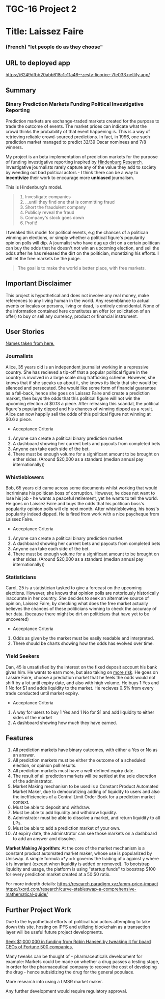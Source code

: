 # TGC-16 Project 2

# Title: Laissez Faire

### (French) "let people do as they choose"

## URL to deployed app
https://6249dfbb20abb618c1c11a46--zesty-licorice-7fe033.netlify.app/

## Summary

### Binary Prediction Markets Funding Political Investigative Reporting

Prediction markets are exchange-traded markets created for the purpose to trade the outcome of events. The market prices can indicate what the crowd thinks the probability of that event happening is. This is a way of retrieving reliable crowd-sourced predictions. In fact, in 1996, one such prediction market managed to predict 32/39 Oscar nominees and 7/8 winners.

My project is an beta implementation of prediction markets for the purpose of funding investigative reporting inspired by [Hindenburg Research.](https://astralcodexten.substack.com/p/use-prediction-markets-to-fund-investigative?s=r) Investigative journalists rarely capture any of the value they add to society by weeding out bad political actors - I think there can be a way to **incentivize** their work to encourage more **unbiased** journalism.

This is Hindenburg's model.

> 1.  Investigate companies
> 2.  ...until they find one that is committing fraud
> 3.  Short the fraudulent company
> 4.  Publicly reveal the fraud
> 5.  Company's stock goes down
> 6.  Profit!

I tweaked this model for political events, e.g the chances of a politican winning an elections, or simply whether a political figure's popularity opinion polls will dip. A journalist who have dug up dirt on a certain politican can buy the odds that he doesn't not win an upcoming election, and sell the odds after he has released the dirt on the politician, monetizing his efforts. I will let the free markets be the judge.

>The goal is to make the world a better place, with free markets. 

## Important Disclaimer

This project is hypothetical and does not involve any real money, make references to any living human in the world. Any resemblance to actual events or locales or persons, living or dead, is entirely coincidental. None of the information contained here constitutes an offer (or solicitation of an offer) to buy or sell any currency, product or financial instrument.

## User Stories

[Names taken from here.](https://en.wikipedia.org/wiki/Alice_and_Bob)

### Journalists

Alice, 35 years old is an independent journalist working in a repressive country. She has recieved a tip-off that a popular political figure in the country is involved in a large scale drug trafficking scheme. However, she knows that if she speaks up about it, she knows its likely that she would be silenced and persecuted. She would like some form of financial guarantee as a fall-back, hence she goes on Laissez Faire and create a prediction market, then buys the odds that this political figure will not win the upcoming election at $0.13 a piece. After releasing this scandal, the political figure's popularity dipped and his chances of winning dipped as a result. Alice can now happily sell the odds of this political figure not winning at $0.6 a piece.

-   Acceptance Criteria

1. Anyone can create a political binary prediction market.
2. A dashboard showing her current bets and payouts from completed bets
3. Anyone can take each side of the bet.
4. There must be enough volume for a significant amount to be brought on either sides. (Around $20,000 as a standard (median annual pay internationally))

### Whistleblowers

Bob, 65 years old came across some documents whilst working that would incriminate his politican boss of corruption. However, he does not want to lose his job - he wants a peaceful retirement, yet he wants to tell the world. He goes on Laissez Faire and buys the odds that his politican boss's popularity opinion polls will dip next month. After whistleblowing, his boss's popularity indeed dipped. He is fired from work with a nice paycheque from Laissez Faire.

-   Acceptance Criteria

1. Anyone can create a political binary prediction market.
2. A dashboard showing her current bets and payouts from completed bets
3. Anyone can take each side of the bet.
4. There must be enough volume for a significant amount to be brought on either sides. (Around $20,000 as a standard (median annual pay internationally))

### Statisticians

Carol, 25 is a statistician tasked to give a forecast on the upcoming elections. However, she knows that opinion polls are notoriously historically inaccurate in her country. She decides to seek an alternative source of opinion, Laissez Faire, by checking what does the free market actually believes the chances of these politicians winning to check the accuracy of her data. (because there might be dirt on politicians that have yet to be uncovered)

-   Acceptance Criteria

1. Odds as given by the market must be easily readable and interpreted.
2. There should be charts showing how the odds has evolved over time.

### Yield Seekers

Dan, 45 is unsatisfied by the interest on the fixed deposit account his bank gives him. He wants to earn more, but also taking on [more risk](https://academy.binance.com/en/articles/impermanent-loss-explained). He goes on Lassire Faire, choose a prediction market that he feels the odds would not shift by a lot until expiry date, and also with high volume. He buys 1 Yes and 1 No for $1 and adds liquidity to the market. He recieves 0.5% from every trade conducted until market expiry.

-   Acceptance Criteria

1. A way for users to buy 1 Yes and 1 No for $1 and add liquidity to either sides of the market
2. A dashboard showing how much they have earned.

## Features

1. All prediction markets have binary outcomes, with either a Yes or No as an answer.
2. All prediction markets must be either the outcome of a scheduled election, or opinion poll results.
3. All prediction markets must have a well-defined expiry date.
4. The result of all prediction markets will be settled at the sole discretion of the adminstrator.
5. Market Making mechanism to be used is a Constant Product Automated Market Maker, due to democratizing adding of liquidity to users and also the inefficiencies of a Central Limit Order Book for a prediction market context.
6. Must be able to deposit and withdraw.
7. Must be able to add liquidity and withdraw liquidity.
8. Adminstrator must be able to dissolve a market, and return liquidity to all LPs.
9. Must be able to add a prediction market of your own.
10. At expiry date, the adminstrator can see those markets on a dashboard to add an answer and dissolve.

**Market Making Algorithm:** At the core of the market mechanism is a constant product automated market maker, whose use is popularized by Uniswap. A simple formula x\*y = k governs the trading of x against y where k is invariant (except when liquidity is added or removed). To bootstrap liquidity and usage, the platform is using "startup funds" to boostrap $100 for every prediction market created at a 50:50 ratio.

For more indepth details: https://research.paradigm.xyz/amm-price-impact
https://xord.com/research/curve-stableswap-a-comprehensive-mathematical-guide/

## Further Project Work

Due to the hypothetical efforts of political bad actors attempting to take down this site, hosting on IPFS and utilizing blockchain as a transaction layer will be useful future project developments. 

[Seek $1,000,000 in funding from Robin Hansen by tweaking it for board CEOs of Fortune 500 companies.](https://www.overcomingbias.com/2008/04/if-i-had-a-mill.html)

Many tweaks can be thought of - pharmaceuticals development for example: Markets could be made on whether a drug passes a testing stage, in order for the pharmaceutical company to recover the cost of developing the drug - hence subsidizing the drug for the general populace.

More research into using a LMSR market maker.

Any further development would require regulatory approval. 
